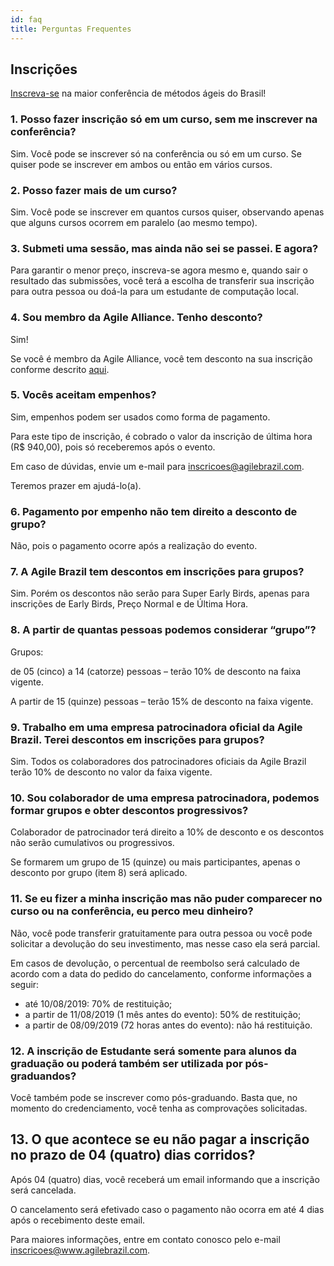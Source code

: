 ```yaml
---
id: faq
title: Perguntas Frequentes
---
```


## Inscrições

[Inscreva-se](https://inscricoes.agilebrazil.com/) na maior conferência de métodos ágeis do Brasil!

### 1. Posso fazer inscrição só em um curso, sem me inscrever na conferência?

Sim. 
Você pode se inscrever só na conferência ou só em um curso. 
Se quiser pode se inscrever em ambos ou então em vários cursos.

### 2. Posso fazer mais de um curso?

Sim.
Você pode se inscrever em quantos cursos quiser, observando apenas que alguns cursos ocorrem em paralelo (ao mesmo tempo).

### 3. Submeti uma sessão, mas ainda não sei se passei. E agora?

Para garantir o menor preço, inscreva-se agora mesmo e, quando sair o resultado das submissões, você terá a escolha de transferir sua inscrição para outra pessoa ou doá-la para um estudante de computação local.

### 4. Sou membro da Agile Alliance. Tenho desconto?

Sim!

Se você é membro da Agile Alliance, você tem desconto na sua inscrição conforme descrito [aqui](/2019/#register).

### 5. Vocês aceitam empenhos?

Sim, empenhos podem ser usados como forma de pagamento. 

Para este tipo de inscrição, é cobrado o valor da inscrição de última hora (R$ 940,00), pois só receberemos após o evento. 

Em caso de dúvidas, envie um e-mail para inscricoes@agilebrazil.com. 

Teremos prazer em ajudá-lo(a).

### 6. Pagamento por empenho não tem direito a desconto de grupo?

Não, pois o pagamento ocorre após a realização do evento.

### 7. A Agile Brazil tem descontos em inscrições para grupos?

Sim. Porém os descontos não serão para Super Early Birds, apenas para inscrições de Early Birds, Preço Normal e de Última Hora.

### 8. A partir de quantas pessoas podemos considerar “grupo”?

Grupos: 

de 05 (cinco) a 14 (catorze) pessoas – terão 10% de desconto na faixa vigente. 

A partir de 15 (quinze) pessoas – terão 15% de desconto na faixa vigente.

### 9. Trabalho em uma empresa patrocinadora oficial da Agile Brazil. Terei descontos em inscrições para grupos?

Sim. Todos os colaboradores dos patrocinadores oficiais da Agile Brazil terão 10% de desconto no valor da faixa vigente.

### 10. Sou colaborador de uma empresa patrocinadora, podemos formar grupos e obter descontos progressivos?

Colaborador de patrocinador terá direito a 10% de desconto e os descontos não serão cumulativos ou progressivos. 

Se formarem um grupo de 15 (quinze) ou mais participantes, apenas o desconto por grupo (item 8) será aplicado.

### 11. Se eu fizer a minha inscrição mas não puder comparecer no curso ou na conferência, eu perco meu dinheiro?

Não, você pode transferir gratuitamente para outra pessoa ou você pode solicitar a devolução do seu investimento, mas nesse caso ela será parcial. 

Em casos de devolução, o percentual de reembolso será calculado de acordo com a data do pedido do cancelamento, conforme informações a seguir:
- até 10/08/2019: 70% de restituição;
- a partir de 11/08/2019 (1 mês antes do evento): 50% de restituição;
- a partir de 08/09/2019 (72 horas antes do evento): não há restituição.

### 12. A inscrição de Estudante será somente para alunos da graduação ou poderá também ser utilizada por pós-graduandos?

Você também pode se inscrever como pós-graduando. Basta que, no momento do credenciamento, você tenha as comprovações solicitadas.

## 13. O que acontece se eu não pagar a inscrição no prazo de 04 (quatro) dias corridos?

Após 04 (quatro) dias, você receberá um email informando que a inscrição será cancelada.

O cancelamento será efetivado caso o pagamento não ocorra em até 4 dias após o recebimento deste email.

Para maiores informações, entre em contato conosco pelo e-mail inscricoes@www.agilebrazil.com.
